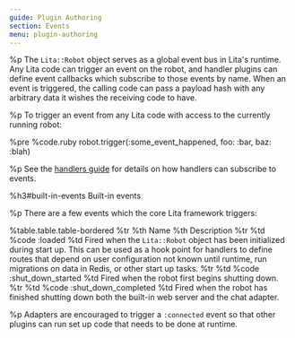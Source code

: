 ```yaml
---
guide: Plugin Authoring
section: Events
menu: plugin-authoring
---
```


%p The <code>Lita::Robot</code> object serves as a global event bus in Lita's runtime. Any Lita code can trigger an event on the robot, and handler plugins can define event callbacks which subscribe to those events by name. When an event is triggered, the calling code can pass a payload hash with any arbitrary data it wishes the receiving code to have.

%p To trigger an event from any Lita code with access to the currently running robot:

%pre
  %code.ruby robot.trigger(:some_event_happened, foo: :bar, baz: :blah)

%p See the <a href="/plugin-authoring/handlers/#event-routes">handlers guide</a> for details on how handlers can subscribe to events.

%h3#built-in-events Built-in events

%p There are a few events which the core Lita framework triggers:

%table.table.table-bordered
  %tr
    %th Name
    %th Description
  %tr
    %td
      %code :loaded
    %td Fired when the <code>Lita::Robot</code> object has been initialized during start up. This can be used as a hook point for handlers to define routes that depend on user configuration not known until runtime, run migrations on data in Redis, or other start up tasks.
  %tr
    %td
      %code :shut_down_started
    %td Fired when the robot first begins shutting down.
  %tr
    %td
      %code :shut_down_completed
    %td Fired when the robot has finished shutting down both the built-in web server and the chat adapter.

%p Adapters are encouraged to trigger a <code>:connected</code> event so that other plugins can run set up code that needs to be done at runtime.
